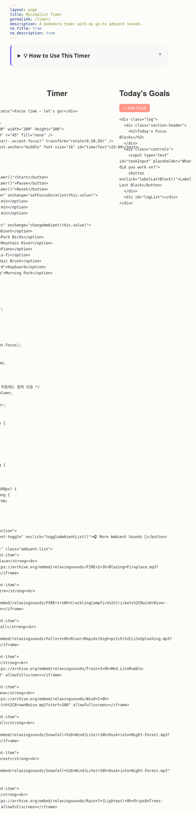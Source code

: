 ```yaml
---
layout: page
title: Minimalist Timer
permalink: /timer/
description: A pomodoro timer with my go-to ambient sounds. 
no_title: true
no_description: true
---
```


<style>
  .callout-box {
    background-color: #f8f8f8;
    border-left: 4px solid #7a6ff0;
    padding: 1.25rem;
    border-radius: 10px;
    font-family: system-ui, sans-serif;
    margin-bottom: 2rem;
    box-shadow: 0 2px 6px rgba(0, 0, 0, 0.03);
  }

  details.callout-box summary {
    cursor: pointer;
    font-weight: 600;
    font-size: 1.1rem;
    color: #333;
    outline: none;
  }

  details.callout-box[open] summary::after {
    content: "▲";
    float: right;
    font-size: 0.8rem;
    color: #888;
  }

  details.callout-box summary::after {
    content: "▼";
    float: right;
    font-size: 0.8rem;
    color: #888;
  }

  .callout-box ul {
    margin-top: 1rem;
    padding-left: 1.2rem;
    line-height: 1.7;
    color: #444;
    font-size: 0.95rem;
  }

  .callout-box li {
    margin-bottom: 1rem;
  }

  @media (prefers-color-scheme: dark) {
    .callout-box {
      background-color: #2a2a2a;
      border-left-color: #a493ff;
      color: #eee;
    }
    .callout-box ul {
      color: #ccc;
    }
    details.callout-box summary {
      color: #eee;
    }
  }
</style>


<details class="callout-box">
  <summary>💡 How to Use This Timer</summary>
  <ul>
    <li> This is a Pomodoro timer ⏱️! You can adjust your focus session to 25, 50, or 90 minutes. 5-minute short breaks and a 30-minute long break after 4 focus sessions.</li>
    <li> I always like to have white noise when I focus. You’ll find looped music below the timer, or unfold “More Ambient Sounds” for long-play tracks from <a href="https://archive.org/details/relaxingsounds/" target="_blank">archive.org</a> curated by GenreFan.</li>
    <li> You can add goals for the day. Breaking tasks into small chunks makes them easier to tackle. Add as many as you like, assign time, and check them off ✅ when you’re done. </li>
    <li> Feeling stuck or overwhelmed? Try this <a href="https://inyoungcheong.github.io/planner" target="_blank">customized chatbot</a> I built. It can help you de-clutter and reframe your tasks more clearly.</li>
    <li> After a focus session, a block appears in “Today's Focus Blocks.” Label it to reflect what you actually did, even if you got distracted (e.g., “Watching Netflix”). This helps track habits over time.</li>
    <li> Good luck with your work today! </li>
  </ul>
</details>




<style>
  :root {
    --light-bg: #fdfcf9;
    --light-text: #333;
    --dark-bg: #1e1e1e;
    --dark-text: #ddd;
    --accent-focus: #FF9687;
    --accent-break: #D8AE48;
  }

  @media (prefers-color-scheme: dark) {
    html, body {
      background: var(--dark-bg) !important;
      color: var(--dark-text) !important;
    }
    .controls button, select, input, textarea {
      background-color: #333;
      color: #eee;
    }
    .block {
      background-color: #2a2a2a;
    }
  }

  @media (prefers-color-scheme: light) {
    html, body {
      background: var(--light-bg);
      color: var(--light-text);
    }
  }

  body {
    font-family: 'Helvetica Neue', sans-serif;
    padding: 2rem;
    margin: 0;
    line-height: 1.6;
    transition: background 0.3s ease, color 0.3s ease;
  }

  .main-container {
    max-width: 1200px;
    margin: 0 auto;
    display: grid;
    grid-template-columns: 300px 1fr;
    gap: 3rem;
    align-items: start;
  }

  .timer-section {
    display: flex;
    flex-direction: column;
    align-items: center;
    position: sticky;
    top: 2rem;
  }

  .section-header h2 {
    font-size: 1.5rem;
    margin-bottom: 1rem;
    font-weight: 600;
  }

  .goals {
    max-width: 100%;
  }

  .goal-row {
    display: flex;
    gap: 0.5rem;
    align-items: center;
    margin-bottom: 0.15rem;
    transition: opacity 0.3s ease;
    padding: 0.2rem 0;
    border-bottom: 1px solid #f0f0f0;
  }

  @media (prefers-color-scheme: dark) {
    .goal-row {
      border-bottom: 1px solid #333;
    }
  }

  .goal-row:last-of-type {
    border-bottom: none;
  }

  .goal-row input[type="text"] {
    flex: 1;
    padding: 0.3rem 0;
    border: none;
    background: transparent;
    font-size: 0.95rem;
    outline: none;
  }

  .goal-row.readonly input[type="text"] {
    cursor: pointer;
  }

  .goal-row input[type="text"]:focus {
    background: rgba(255, 150, 135, 0.1);
    padding: 0.3rem 0.5rem;
    border-radius: 3px;
  }

  .goal-row input[type="text"]::placeholder {
    color: #bbb;
    font-style: italic;
  }

  .goal-row input[type="number"] {
    width: 50px;
    padding: 0.2rem;
    border: 1px solid #ddd;
    border-radius: 3px;
    font-size: 0.85rem;
    text-align: center;
  }

  .goal-row input[type="checkbox"] {
    transform: scale(1.1);
  }

  .goal-row.checked {
    opacity: 0.4;
  }

  .goal-row button.remove-goal {
    background: transparent;
    border: none;
    font-size: 1.2rem;
    color: #888;
    cursor: pointer;
  }

  .add-goal-button {
    display: block;
    margin: 0.75rem 0;
    padding: 0.3rem 0.8rem;
    font-size: 0.9rem;
    border: none;
    border-radius: 5px;
    background-color: var(--accent-focus);
    color: white;
    cursor: pointer;
  }

  .circle-timer {
    width: 220px;
    height: 220px;
    margin: 2rem auto;
    position: relative;
    background: transparent !important;
  }

  svg text {
    fill: var(--light-text);
  }

  @media (prefers-color-scheme: dark) {
    svg text {
      fill: var(--dark-text);
    }
  }

  .status {
    text-align: center;
    font-style: italic;
    margin-bottom: 1rem;
  }

  .controls {
    text-align: center;
    margin-top: 1rem;
  }

  .controls button, select, input {
    margin: 0.5rem;
    padding: 0.5rem 1rem;
    border: none;
    border-radius: 5px;
    font-size: 1rem;
  }

  .log {
    margin-top: 2rem;
    max-width: 100%;
  }

  .block {
    background-color: #eaeff5;
    padding: 0.75rem;
    border-radius: 8px;
    margin-bottom: 0.5rem;
  }

  .unlabeled {
    opacity: 0.7;
    font-style: italic;
  }

  /* 모바일 대응 */
  @media (max-width: 768px) {
    .main-container {
      grid-template-columns: 1fr;
      gap: 2rem;
    }
    
    .timer-section {
      position: static;
    }
    
    body {
      padding: 1rem;
    }
  }
</style>

<div class="main-container">
  <div class="timer-section">
    <div class="section-header">
      <h2>Timer</h2>
    </div>

    <div class="status" id="status">Focus time – let's go!</div>

    <div class="circle-timer">
      <svg viewBox="0 0 100 100" width="200" height="200">
        <circle cx="50" cy="50" r="45" fill="none" />
        <path id="pie" fill="var(--accent-focus)" transform="rotate(0,50,50)" />
        <text x="50" y="55" text-anchor="middle" font-size="16" id="timerText">25:00</text>
      </svg>
    </div>

    <div class="controls">
      <button onclick="startTimer()">Start</button>
      <button onclick="pauseTimer()">Pause</button>
      <button onclick="resetTimer()">Reset</button>
      <select id="focusDuration" onchange="setFocusDuration(this.value)">
        <option value="25">25 min</option>
        <option value="50">50 min</option>
        <option value="90">90 min</option>
      </select>
      <select id="ambientSelect" onchange="changeAmbient(this.value)">
        <option value="">No Ambient</option>
        <option value="birds">Park Birds</option>
        <option value="river">Mountain River</option>
        <option value="piano">Piano</option>
        <option value="lofi">Lo-fi</option>
        <option value="jazz">Jazz Brush</option>
        <option value="keyboard">Keyboard</option>
        <option value="morning">Morning Park</option>
      </select>

              <style>
          .ambient-section {
            margin-top: 2rem;
            text-align: center;
          }
        
          .ambient-toggle {
            font-size: 1rem;
            cursor: pointer;
            color: var(--accent-focus);
            background: none;
            border: none;
            margin-bottom: 1rem;
          }
        
          .ambient-list {
            display: none; /* 처음에는 접혀 있음 */
            flex-direction: column;
            gap: 1rem;
            align-items: center;
          }
        
          .ambient-item iframe {
            width: 100%;
            max-width: 250px;
            height: 30px;
            border: none;
          }
        
          .ambient-item strong {
            font-size: 1rem;
          }
        
          @media (max-width: 600px) {
            .ambient-item strong {
              font-size: 0.95rem;
            }
          }
        </style>
        
        <div class="ambient-section">
          <button class="ambient-toggle" onclick="toggleAmbientList()">🎧 More Ambient Sounds 🔽</button>
        
          <div id="ambientList" class="ambient-list">
            <div class="ambient-item">
              🔥 <strong>Fireplace</strong><br>
              <iframe src="https://archive.org/embed/relaxingsounds/FIRE+2+3h+Blazing+Fireplace.mp3?start=2" allowfullscreen></iframe>
            </div>
            <div class="ambient-item">
              🔥 <strong>Campfire</strong><br>
              <iframe src="https://archive.org/embed/relaxingsounds/FIRE+1+10h+CracklingCampfire%2CCrickets%2CRainOrRiver-Night.mp3" allowfullscreen></iframe>
            </div>
            <div class="ambient-item">
              💧 <strong>Waterfall</strong><br>
              <iframe src="https://archive.org/embed/relaxingsounds/Falls+1+9h+River+Rapids(High+pitch)%2CLiteSplashing.mp3?start=6" allowfullscreen></iframe>
            </div>
            <div class="ambient-item">
              🚂 <strong>Train</strong><br>
              <iframe src="https://archive.org/embed/relaxingsounds/Train+3+9h+Med.LiteRumble-NoHornsOrBells.mp3?start=3" allowfullscreen></iframe>
            </div>
            <div class="ambient-item">
              ✈️ <strong>Airplane</strong><br>
              <iframe src="https://archive.org/embed/relaxingsounds/Wind+1+8h+(or+Rapids)+Gentle%2CLowPitch%2CBrownNoise.mp3?start=300" allowfullscreen></iframe>
            </div>
            <div class="ambient-item">
              ❄️ <strong>Snowfall</strong><br>
              <iframe src="https://archive.org/embed/relaxingsounds/Snowfall+%26+Wind(Lite)+10h+Dusk+into+Night-Forest.mp3?start=4" allowfullscreen></iframe>
            </div>
            <div class="ambient-item">
              🌿 <strong>Rainforest</strong><br>
              <iframe src="https://archive.org/embed/relaxingsounds/Snowfall+%26+Wind(Lite)+10h+Dusk+into+Night-Forest.mp3" allowfullscreen></iframe>
            </div>
            <div class="ambient-item">
              🌧️ <strong>Rain</strong><br>
              <iframe src="https://archive.org/embed/relaxingsounds/Rain+7+(Lightest)+8h+DripsOnTrees-no+thunder.mp3?start=300" allowfullscreen></iframe>
            </div>
          </div>
        </div>      
    </div>
  </div>

  <div class="content-section">
    <div class="goals">
      <div class="section-header">
        <h2>Today's Goals</h2>
      </div>
      <div id="goalList"></div>
      <button class="add-goal-button" onclick="addGoal()">+ Add Goal</button>
    </div>

    <div class="log">
      <div class="section-header">
        <h2>Today's Focus Blocks</h2>
      </div>
      <div class="controls">
        <input type="text" id="taskInput" placeholder="What did you work on?">
        <button onclick="labelLastBlock()">Label Last Block</button>
      </div>
      <div id="logList"></div>
    </div>
  </div>
</div>


<script src="/assets/js/timer.js"></script>

<script>
// 목표 관련 함수들 (timer.js에 없는 기능들)
function addGoal() {
  const goalList = document.getElementById('goalList');
  const goalRow = document.createElement('div');
  goalRow.className = 'goal-row';
  goalRow.innerHTML = `
    <input type="checkbox" onchange="toggleGoal(this)">
    <input type="text" placeholder="Enter your goal">
    <input type="number" placeholder="25" min="1" max="999">
    <button class="remove-goal" onclick="removeGoal(this)">×</button>
  `;
  goalList.appendChild(goalRow);
  
  // 새로 추가된 텍스트 입력에 이벤트 리스너 추가
  const textInput = goalRow.querySelector('input[type="text"]');
  handleGoalInput(textInput);
  textInput.focus(); // 자동 포커스
  
  // localStorage 저장 (timer.js의 saveToLocal 함수 활용)
  if (typeof saveToLocal === 'function') {
    saveToLocal();
  }
}

function toggleGoal(checkbox) {
  const row = checkbox.parentElement;
  if (checkbox.checked) {
    row.classList.add('checked');
  } else {
    row.classList.remove('checked');
  }
  
  // localStorage 저장
  if (typeof saveToLocal === 'function') {
    saveToLocal();
  }
}

function removeGoal(button) {
  button.parentElement.remove();
  
  // localStorage 저장
  if (typeof saveToLocal === 'function') {
    saveToLocal();
  }
}

// 목표 입력 완료 시 읽기 모드로 전환
function handleGoalInput(input) {
  // 엔터키 처리
  input.addEventListener('keypress', function(e) {
    if (e.key === 'Enter' && input.value.trim()) {
      finalizeGoal(input);
    }
  });
  
  // 포커스 아웃 처리
  input.addEventListener('blur', function() {
    if (input.value.trim()) {
      finalizeGoal(input);
    }
  });
}

function finalizeGoal(input) {
  const goalRow = input.parentElement;
  goalRow.classList.add('readonly');
  input.blur();
  
  // localStorage 저장
  if (typeof saveToLocal === 'function') {
    saveToLocal();
  }
  
  // 클릭 시 다시 편집 가능하게
  input.addEventListener('click', function editGoal() {
    goalRow.classList.remove('readonly');
    input.focus();
    input.removeEventListener('click', editGoal); // 이벤트 리스너 제거
  });
}

// DOM이 로드된 후 실행
document.addEventListener('DOMContentLoaded', function() {
  // 기본으로 목표 3개 생성
  for (let i = 0; i < 3; i++) {
    addGoal();
  }
  
  // 페이지 로드 시 기존 목표들에 이벤트 리스너 추가
  setTimeout(function() {
    const goalInputs = document.querySelectorAll('.goal-row input[type="text"]:not([data-enhanced])');
    goalInputs.forEach(input => {
      input.setAttribute('data-enhanced', 'true');
      handleGoalInput(input);
    });
  }, 100); // timer.js의 loadFromLocal 실행 후
});
</script>

<script>
  function toggleAmbientList() {
    const list = document.getElementById('ambientList');
    const button = document.querySelector('.ambient-toggle');
    const isHidden = list.style.display === 'none' || list.style.display === '';
    list.style.display = isHidden ? 'flex' : 'none';
    button.innerHTML = isHidden ? '🎧 Hide Ambient Sounds 🔼' : '🎧 More Ambient Sounds 🔽';
  }
</script>

